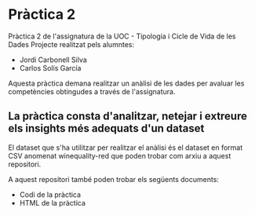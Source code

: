 # Pràctica 2
Pràctica 2 de l'assignatura de la UOC - Tipologia i Cicle de Vida de les Dades
Projecte realitzat pels alumntes:
* Jordi Carbonell Silva
* Carlos Solís García

Aquesta pràctica demana realitzar un anàlisi de les dades per avaluar les competències obtingudes a través de l'assignatura.

## La pràctica consta d'analitzar, netejar i extreure els insights més adequats d'un dataset

El dataset que s'ha utilitzar per realitzar el anàlisi és el dataset en format CSV anomenat winequality-red que poden trobar com arxiu a aquest repositori.

A aquest repositori també poden trobar els següents documents:
* Codi de la pràctica
* HTML de la pràctica
